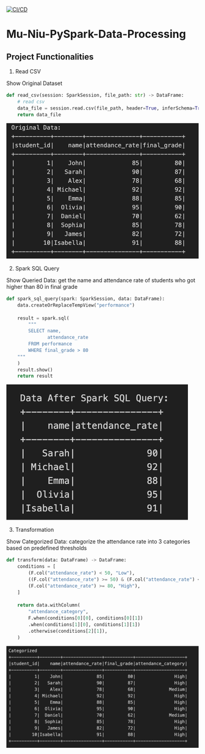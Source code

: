 [![CI/CD](https://github.com/nogibjj/Mu-Niu-PySpark-Data-Processing/actions/workflows/CI.yml/badge.svg)](https://github.com/nogibjj/Mu-Niu-PySpark-Data-Processing/actions/workflows/CI.yml)

# Mu-Niu-PySpark-Data-Processing


## Project Functionalities

1. Read CSV

Show Original Dataset

```Python
def read_csv(session: SparkSession, file_path: str) -> DataFrame:
    # read csv
    data_file = session.read.csv(file_path, header=True, inferSchema=True)
    return data_file
```


![Alt text](images/original.png)



2. Spark SQL Query

Show Queried Data: get the name and attendance rate of students who got higher than 80 in final grade

```Python
def spark_sql_query(spark: SparkSession, data: DataFrame):
    data.createOrReplaceTempView("performance")

    result = spark.sql(
        """
        SELECT name, 
               attendance_rate
        FROM performance
        WHERE final_grade > 80
    """
    )
    result.show()
    return result
```


![Alt text](images/query.png)



3. Transformation

Show Categorized Data: categorize the attendance rate into 3 categories based on predefined thresholds

```Python
def transform(data: DataFrame) -> DataFrame:
    conditions = [
        (F.col("attendance_rate") < 50, "Low"),
        ((F.col("attendance_rate") >= 50) & (F.col("attendance_rate") < 80), "Medium"),
        (F.col("attendance_rate") >= 80, "High"),
    ]

    return data.withColumn(
        "attendance_category",
        F.when(conditions[0][0], conditions[0][1])
        .when(conditions[1][0], conditions[1][1])
        .otherwise(conditions[2][1]),
    )
```


![Alt text](images/categorized.png)






